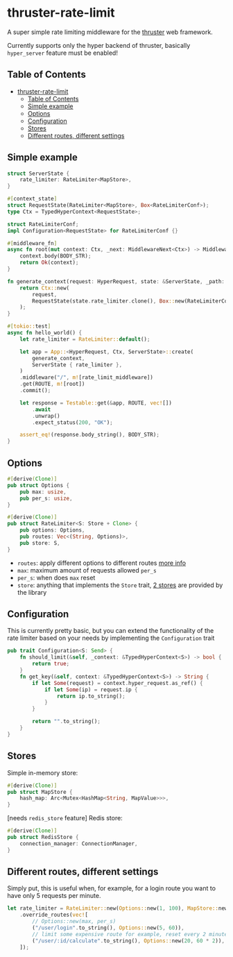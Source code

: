 # thruster-rate-limit

A super simple rate limiting middleware for the [thruster](https://github.com/thruster-rs/Thruster) web framework.

Currently supports only the hyper backend of thruster, basically `hyper_server` feature must be enabled!




## Table of Contents

- [thruster-rate-limit](#thruster-rate-limit)
  - [Table of Contents](#table-of-contents)
  - [Simple example](#simple-example)
  - [Options](#options)
  - [Configuration](#configuration)
  - [Stores](#stores)
  - [Different routes, different settings](#different-routes-different-settings)





## Simple example

```rust
struct ServerState {
    rate_limiter: RateLimiter<MapStore>,
}

#[context_state]
struct RequestState(RateLimiter<MapStore>, Box<RateLimiterConf>);
type Ctx = TypedHyperContext<RequestState>;

struct RateLimiterConf;
impl Configuration<RequestState> for RateLimiterConf {}

#[middleware_fn]
async fn root(mut context: Ctx, _next: MiddlewareNext<Ctx>) -> MiddlewareResult<Ctx> {
    context.body(BODY_STR);
    return Ok(context);
}

fn generate_context(request: HyperRequest, state: &ServerState, _path: &str) -> Ctx {
    return Ctx::new(
        request,
        RequestState(state.rate_limiter.clone(), Box::new(RateLimiterConf)),
    );
}

#[tokio::test]
async fn hello_world() {
    let rate_limiter = RateLimiter::default();

    let app = App::<HyperRequest, Ctx, ServerState>::create(
        generate_context,
        ServerState { rate_limiter },
    )
    .middleware("/", m![rate_limit_middleware])
    .get(ROUTE, m![root])
    .commit();

    let response = Testable::get(&app, ROUTE, vec![])
        .await
        .unwrap()
        .expect_status(200, "OK");

    assert_eq!(response.body_string(), BODY_STR);
}
```



## Options

```rust
#[derive(Clone)]
pub struct Options {
    pub max: usize,
    pub per_s: usize,
}

#[derive(Clone)]
pub struct RateLimiter<S: Store + Clone> {
    pub options: Options,
    pub routes: Vec<(String, Options)>,
    pub store: S,
}
```

- `routes`: apply different options to different routes [more info](#different-routes-different-settings)
- `max`: maximum amount of requests allowed `per_s`
- `per_s`: when does `max` reset
- `store`: anything that implements the `Store` trait, [2 stores](#stores) are provided by the library




## Configuration

This is currently pretty basic, but you can extend the functionality of the rate limiter based on your needs by implementing the `Configuration` trait

```rust
pub trait Configuration<S: Send> {
    fn should_limit(&self, _context: &TypedHyperContext<S>) -> bool {
        return true;
    }
    fn get_key(&self, context: &TypedHyperContext<S>) -> String {
        if let Some(request) = context.hyper_request.as_ref() {
            if let Some(ip) = request.ip {
                return ip.to_string();
            }
        }

        return "".to_string();
    }
}
```



## Stores

Simple in-memory store:
```rust
#[derive(Clone)]
pub struct MapStore {
    hash_map: Arc<Mutex<HashMap<String, MapValue>>>,
}
```

[needs `redis_store` feature] Redis store:
```rust
#[derive(Clone)]
pub struct RedisStore {
    connection_manager: ConnectionManager,
}
```

## Different routes, different settings

Simply put, this is useful when, for example, for a login route you want to have only 5 requests per minute.

```rust
let rate_limiter = RateLimiter::new(Options::new(1, 100), MapStore::new())
    .override_routes(vec![
        // Options::new(max, per_s)
        ("/user/login".to_string(), Options::new(5, 60)),
        // limit some expensive route for example, reset every 2 minutes
        ("/user/:id/calculate".to_string(), Options::new(20, 60 * 2)),
    ]);
```
